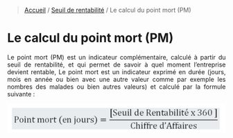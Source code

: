 > [Accueil](../index) / [Seuil de rentabilité](./index) / Le calcul du point mort (PM)

# Le calcul du point mort (PM)

<div style='text-align: justify;'>
Le point mort (PM) est un indicateur complémentaire, calculé à partir du seuil de rentabilité, et qui permet de savoir à quel moment l’entreprise devient rentable, Le point mort est un indicateur exprimé en durée (jours, mois en année ou bien avec une autre valeur comme par exemple les nombres des malades ou bien autres valeurs) et calculé par la formule suivante :
</div>

![calcul_tmcv](../../images/break_even/point_mort.jpg)

